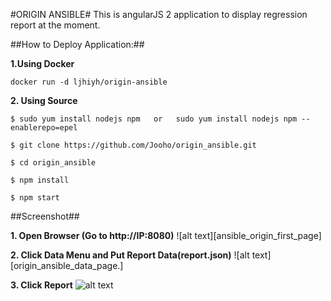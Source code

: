 #ORIGIN ANSIBLE#
This is angularJS 2 application to display regression report at the moment.

##How to Deploy Application:##

**1.Using Docker** 
  ```
docker run -d ljhiyh/origin-ansible 
  ```
**2. Using Source**
  ```
$ sudo yum install nodejs npm   or   sudo yum install nodejs npm --enablerepo=epel
  
$ git clone https://github.com/Jooho/origin_ansible.git
  
$ cd origin_ansible
  
$ npm install
  
$ npm start
  ```
  
##Screenshot##

**1. Open Browser (Go to http://IP:8080)**
![alt text][ansible_origin_first_page]

**2. Click Data Menu and Put Report Data(report.json)**
![alt text][origin_ansible_data_page.]

**3. Click Report**
![alt text][origin_ansible_report_page]

[origin_ansible_first_page]: ./images/origin_ansible_first_page.JPG
[origin_ansible_data_page]: ./images/origin_ansible_data_page.JPG
[origin_ansible_report_page]: ./images/origin_ansible_report_page.JPG
